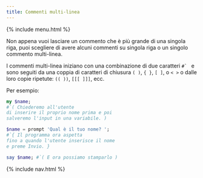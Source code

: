 ```yaml
---
title: Commenti multi-linea
---
```


{% include menu.html %}

Non appena vuoi lasciare un commento che è più grande di una singola riga, puoi scegliere di avere alcuni commenti su singola riga o un singolo commento multi-linea.

I commenti multi-linea iniziano con una combinazione di due caratteri ``#` `` e sono seguiti da una coppia di caratteri di chiusura `( )`, `{ }`, `[ ]`, o `< >` o dalle loro copie ripetute: `(( ))`, `[[[ ]]]`, ecc.

Per esempio:

```raku
my $name;
#`( Chiederemo all'utente
di inserire il proprio nome prima e poi
salveremo l'input in una variabile. )

$name = prompt 'Qual è il tuo nome? ';
#`{ Il programma ora aspetta
fino a quando l'utente inserisce il nome
e preme Invio. }

say $name; #`( E ora possiamo stamparlo )
```

{% include nav.html %}